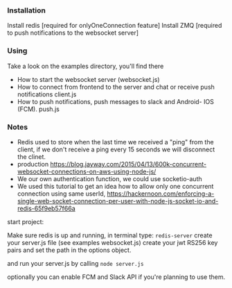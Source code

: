 ### Installation

Install redis [required for onlyOneConnection feature]
Install ZMQ [required to push notifications to the websocket server]


### Using

Take a look on the examples directory, you'll find there
- How to start the websocket server (websocket.js)
- How to connect from frontend to the server and chat or receive push notifications client.js
- How to push notifications, push messages to slack and Android- IOS (FCM). push.js


### Notes
- Redis used to store when the last time we received a "ping" from the client, if we don't receive a ping every 15 seconds we will disconnect the clinet.
- production https://blog.jayway.com/2015/04/13/600k-concurrent-websocket-connections-on-aws-using-node-js/
- We our own authentication function, we could use socketio-auth
- We used this tutorial to get an idea how to allow only one concurrent connection using same userId, https://hackernoon.com/enforcing-a-single-web-socket-connection-per-user-with-node-js-socket-io-and-redis-65f9eb57f66a




start project:

Make sure redis is up and running, in terminal type: `redis-server`
create your server.js file (see examples websocket.js)
create your jwt RS256 key pairs and set the path in the options object.

and run your server.js by calling `node server.js`

optionally you can enable FCM and Slack API if you're planning to use them.


